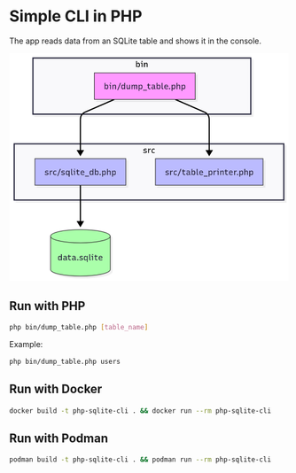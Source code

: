 # Simple CLI in PHP

The app reads data from an SQLite table and shows it in the console.

![Dependency Graph](./docs/dependency_graph.png)

## Run with PHP

```bash
php bin/dump_table.php [table_name]
```

Example:

```bash
php bin/dump_table.php users
```

## Run with Docker

```bash
docker build -t php-sqlite-cli . && docker run --rm php-sqlite-cli
```

## Run with Podman

```bash
podman build -t php-sqlite-cli . && podman run --rm php-sqlite-cli
```

